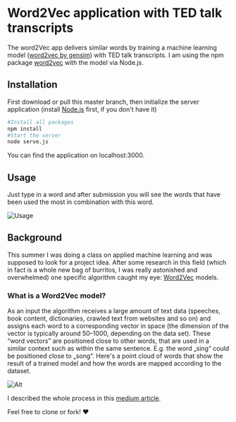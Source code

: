 # Word2Vec application with TED talk transcripts

The word2Vec app delivers similar words by training a machine learning model ([word2vec by gensim](https://radimrehurek.com/gensim/models/word2vec.html)) with TED talk transcripts. I am using the npm package [word2vec](https://www.npmjs.com/package/word2vec) with the model via Node.js. 

## Installation

First download or pull this master branch, then initialize the server application (install [Node.js](https://nodejs.org/en/) first, if you don't have it)

```bash
#Install all packages
npm install 
#Start the server
node serve.js
```

You can find the application on localhost:3000. 

## Usage

Just type in a word and after submission you will see the words that have been used the most in combination with this word. 

![Usage](https://i.imgur.com/06O72HA.png)

## Background
This summer I was doing a class on applied machine learning and was supposed to look for a project idea. After some research in this field (which in fact is a whole new bag of burritos, I was really astonished and overwhelmed) one specific algorithm caught my eye: [Word2Vec](https://en.wikipedia.org/wiki/Word2vec) models. 

### What is a Word2Vec model?
As an input the algorithm receives a large amount of text data (speeches, book content, dictionaries, crawled text from websites and so on) and assigns each word to a corresponding vector in space (the dimension of the vector is typically around 50–1000, depending on the data set). These “word vectors” are positioned close to other words, that are used in a similar context such as within the same sentence. E.g. the word „sing“ could be positioned close to „song“. Here's a point cloud of words that show the result of a trained model and how the words are mapped according to the dataset.

![Alt](https://i.imgur.com/5yZ9WYr.png)


I described the whole process in this [medium article](https://medium.com/@mekong.lam_95819/using-ted-talks-for-machine-learning-1cbbf22b4d72
).

Feel free to clone or fork! ♥️
